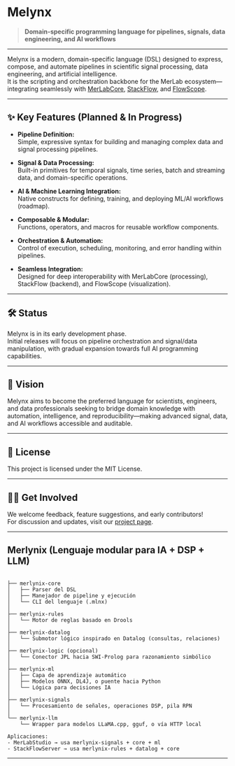 # Melynx

> **Domain-specific programming language for pipelines, signals, data engineering, and AI workflows**

---

Melynx is a modern, domain-specific language (DSL) designed to express, compose, and automate pipelines in scientific signal processing, data engineering, and artificial intelligence.  
It is the scripting and orchestration backbone for the MerLab ecosystem—integrating seamlessly with [MerLabCore](https://github.com/your-org/merlabcore), [StackFlow](https://github.com/your-org/stackflow), and [FlowScope](https://github.com/your-org/flowscope).

---

## ✨ **Key Features (Planned & In Progress)**

- **Pipeline Definition:**  
  Simple, expressive syntax for building and managing complex data and signal processing pipelines.

- **Signal & Data Processing:**  
  Built-in primitives for temporal signals, time series, batch and streaming data, and domain-specific operations.

- **AI & Machine Learning Integration:**  
  Native constructs for defining, training, and deploying ML/AI workflows (roadmap).

- **Composable & Modular:**  
  Functions, operators, and macros for reusable workflow components.

- **Orchestration & Automation:**  
  Control of execution, scheduling, monitoring, and error handling within pipelines.

- **Seamless Integration:**  
  Designed for deep interoperability with MerLabCore (processing), StackFlow (backend), and FlowScope (visualization).

---

## 🛠️ **Status**

Melynx is in its early development phase.  
Initial releases will focus on pipeline orchestration and signal/data manipulation, with gradual expansion towards full AI programming capabilities.

---

## 🚀 **Vision**

Melynx aims to become the preferred language for scientists, engineers, and data professionals seeking to bridge domain knowledge with automation, intelligence, and reproducibility—making advanced signal, data, and AI workflows accessible and auditable.

---

## 📄 **License**

This project is licensed under the MIT License.

---

## 👩‍💻 **Get Involved**

We welcome feedback, feature suggestions, and early contributors!  
For discussion and updates, visit our [project page](https://github.com/your-org/melynx).

---

##  **Merlynix (Lenguaje modular para IA + DSP + LLM)**

```plaintext

├── merlynix-core
│   ├── Parser del DSL
│   ├── Manejador de pipeline y ejecución
│   └── CLI del lenguaje (.mlnx)
│
├── merlynix-rules
│   └── Motor de reglas basado en Drools
│
├── merlynix-datalog
│   └── Submotor lógico inspirado en Datalog (consultas, relaciones)
│
├── merlynix-logic (opcional)
│   └── Conector JPL hacia SWI-Prolog para razonamiento simbólico
│
├── merlynix-ml
│   ├── Capa de aprendizaje automático
│   ├── Modelos ONNX, DL4J, o puente hacia Python
│   └── Lógica para decisiones IA
│
├── merlynix-signals
│   └── Procesamiento de señales, operaciones DSP, pila RPN
│
└── merlynix-llm
    └── Wrapper para modelos LLaMA.cpp, gguf, o vía HTTP local

Aplicaciones:
- MerLabStudio → usa merlynix-signals + core + ml
- StackFlowServer → usa merlynix-rules + datalog + core

```

---
